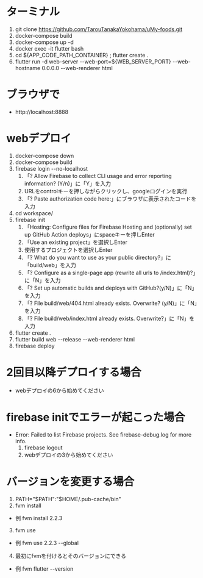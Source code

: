 
# ターミナル

1. git clone https://github.com/TarouTanakaYokohama/uMy-foods.git
2. docker-compose build
3. docker-compose up -d
4. docker exec -it flutter bash
5. cd ${APP_CODE_PATH_CONTAINER} ; flutter create .
6. flutter run -d web-server --web-port=${WEB_SERVER_PORT} --web-hostname 0.0.0.0 --web-renderer html

# ブラウザで

- http://localhost:8888

# webデプロイ

1. docker-compose down
2. docker-compose build
3. firebase login --no-localhost
   1. 「? Allow Firebase to collect CLI usage and error reporting information? (Y/n)」に「Y」を入力
   2. URLをcontrolキーを押しながらクリックし、googleログインを実行
   3. 「? Paste authorization code here:」にブラウザに表示されたコードを入力
4. cd workspace/
5. firebase init
   1. 「Hosting: Configure files for Firebase Hosting and (optionally) set up GitHub Action deploys」にspaceキーを押しEnter
   2. 「Use an existing project」を選択しEnter
   3. 使用するプロジェクトを選択しEnter
   4. 「? What do you want to use as your public directory?」に「build/web」を入力
   5. 「? Configure as a single-page app (rewrite all urls to /index.html)?」に「N」を入力
   6. 「? Set up automatic builds and deploys with GitHub?(y/N)」に「N」を入力
   7. 「? File build/web/404.html already exists. Overwrite? (y/N)」に「N」を入力
   8. 「? File build/web/index.html already exists. Overwrite?」に「N」を入力
6. flutter create .
7. flutter build web --release --web-renderer html
8. firebase deploy

# 2回目以降デプロイする場合

- webデプロイの6から始めてください

# firebase initでエラーが起こった場合

- Error: Failed to list Firebase projects. See firebase-debug.log for more info.
  1. firebase logout
  2. webデプロイの3から始めてください

# バージョンを変更する場合

1. PATH="$PATH":"$HOME/.pub-cache/bin"
2. fvm install <version>
  - 例 fvm install 2.2.3
3. fvm use <version>
  - 例 fvm use 2.2.3 --global
4. 最初にfvmを付けるとそのバージョンにできる
  - 例 fvm flutter --version
